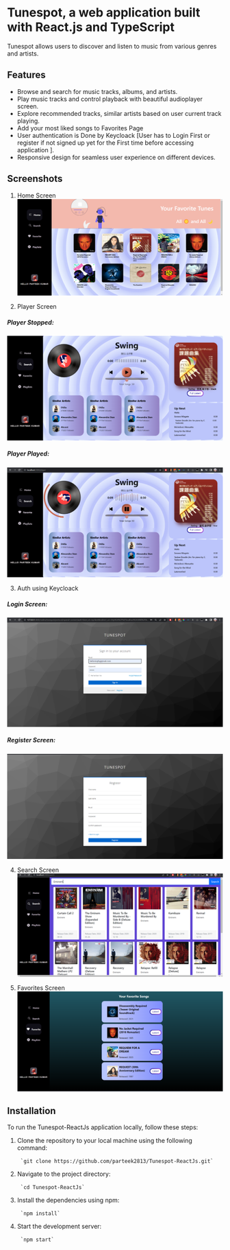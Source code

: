 #  Tunespot, a web application built with React.js and TypeScript

Tunespot allows users to discover and listen to music from various genres and artists.

## Features

- Browse and search for music tracks, albums, and artists.
- Play music tracks and control playback with beautiful audioplayer screen.
- Explore recommended tracks, similar artists based on user current track playing.
- Add your most liked songs to Favorites Page
- User authentication is Done by Keycloack [User has to Login First or register if not signed up yet for the First time before accessing application ].
- Responsive design for seamless user experience on different devices.

## Screenshots

1) Home Screen
![Alt text](Markdown/home.png)

2) Player Screen 

##### Player Stopped:
![Alt text](Markdown/player-stop.png)

##### Player Played:
![Alt text](Markdown/player-play.png)

3) Auth using Keycloack

##### Login Screen: 
![Alt text](Markdown/login.png)

##### Register Screen: 
![Alt text](Markdown/register.png)

4) Search Screen
![Alt text](Markdown/search.png)

5) Favorites Screen
![Alt text](Markdown/fav-songs.png)



## Installation

To run the Tunespot-ReactJs application locally, follow these steps:

1. Clone the repository to your local machine using the following command:

        `git clone https://github.com/parteek2813/Tunespot-ReactJs.git`

2. Navigate to the project directory:

        `cd Tunespot-ReactJs`

3. Install the dependencies using npm:

        `npm install`

4. Start the development server:

        `npm start`




